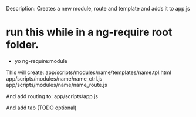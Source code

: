Description:
    Creates a new module, route and template and adds it to app.js

# run this while in a ng-require root folder.

- yo ng-require:module

This will create:
    app/scripts/modules/name/templates/name.tpl.html
    app/scripts/modules/name/name_ctrl.js
    app/scripts/modules/name/name_route.js

And add routing to:
    app/scripts/app.js

And add tab (TODO optional)